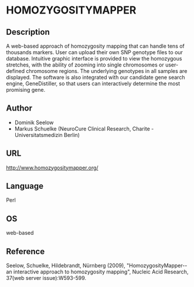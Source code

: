 # HOMOZYGOSITYMAPPER

## Description
A web-based approach of homozygosity mapping that can handle tens of thousands markers. User can upload their own SNP genotype files to our database. Intuitive graphic interface is provided to view the homozygous stretches, with the ability of zooming into single chromosomes or user-defined chromosome regions. The underlying genotypes in all samples are displayed. The software is also integrated with our candidate gene search engine, GeneDistiller, so that users can interactively determine the most promising gene.

## Author
* Dominik Seelow
* Markus Schuelke (NeuroCure Clinical Research, Charite - Universitatsmedizin Berlin)

## URL
http://www.homozygositymapper.org/

## Language
Perl

## OS
web-based

## Reference
Seelow, Schuelke, Hildebrandt, Nürnberg (2009), "HomozygosityMapper--an interactive approach to homozygosity mapping", Nucleic Acid Research, 37(web server issue):W593-599.